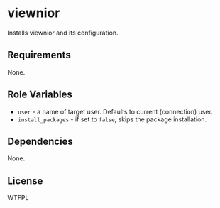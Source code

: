 viewnior
========

Installs viewnior and its configuration.

Requirements
------------

None.

Role Variables
--------------

* `user` - a name of target user. Defaults to current (connection) user.
* `install_packages` - if set to `false`, skips the package installation.

Dependencies
------------

None.

License
-------

WTFPL
